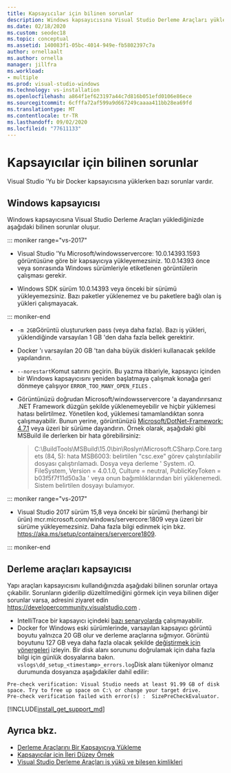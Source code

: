 ```yaml
---
title: Kapsayıcılar için bilinen sorunlar
description: Windows kapsayıcısına Visual Studio Derleme Araçları yüklediğinizde oluşabilecek bilinen sorunlar hakkında daha fazla bilgi edinin.
ms.date: 02/18/2020
ms.custom: seodec18
ms.topic: conceptual
ms.assetid: 140083f1-05bc-4014-949e-fb5802397c7a
author: ornellaalt
ms.author: ornella
manager: jillfra
ms.workload:
- multiple
ms.prod: visual-studio-windows
ms.technology: vs-installation
ms.openlocfilehash: a864f1ef623197a44c7d816b051efd0106e86ece
ms.sourcegitcommit: 6cfffa72af599a9d667249caaaa411bb28ea69fd
ms.translationtype: MT
ms.contentlocale: tr-TR
ms.lasthandoff: 09/02/2020
ms.locfileid: "77611133"
---
```

# <a name="known-issues-for-containers"></a>Kapsayıcılar için bilinen sorunlar

Visual Studio 'Yu bir Docker kapsayıcısına yüklerken bazı sorunlar vardır.

## <a name="windows-container"></a>Windows kapsayıcısı

Windows kapsayıcısına Visual Studio Derleme Araçları yüklediğinizde aşağıdaki bilinen sorunlar oluşur.

::: moniker range="vs-2017"

* Visual Studio 'Yu Microsoft/windowsservercore: 10.0.14393.1593 görüntüsüne göre bir kapsayıcıya yükleyemezsiniz. 10.0.14393 önce veya sonrasında Windows sürümleriyle etiketlenen görüntülerin çalışması gerekir.

* Windows SDK sürüm 10.0.14393 veya önceki bir sürümü yükleyemezsiniz. Bazı paketler yüklenemez ve bu paketlere bağlı olan iş yükleri çalışmayacak.

::: moniker-end

* `-m 2GB`Görüntü oluştururken pass (veya daha fazla). Bazı iş yükleri, yüklendiğinde varsayılan 1 GB 'den daha fazla bellek gerektirir.
* Docker 'ı varsayılan 20 GB 'tan daha büyük diskleri kullanacak şekilde yapılandırın.
* `--norestart`Komut satırını geçirin. Bu yazma itibariyle, kapsayıcı içinden bir Windows kapsayıcısını yeniden başlatmaya çalışmak konağa geri dönmeye çalışıyor `ERROR_TOO_MANY_OPEN_FILES` .
* Görüntünüzü doğrudan Microsoft/windowsservercore 'a dayandırırsanız .NET Framework düzgün şekilde yüklenemeyebilir ve hiçbir yüklemesi hatası belirtilmez. Yönetilen kod, yüklemesi tamamlandıktan sonra çalışmayabilir. Bunun yerine, görüntünüzü [Microsoft/DotNet-Framework: 4.7.1](https://hub.docker.com/r/microsoft/dotnet-framework) veya üzeri bir sürüme dayandırın. Örnek olarak, aşağıdaki gibi MSBuild ile derlerken bir hata görebilirsiniz:

  > C:\BuildTools\MSBuild\15.0\bin\Roslyn\Microsoft.CSharp.Core.targets (84, 5): hata MSB6003: belirtilen "csc.exe" görev çalıştırılabilir dosyası çalıştırılamadı. Dosya veya derleme ' System. ıO. FileSystem, Version = 4.0.1.0, Culture = neutral, PublicKeyToken = b03f5f7f11d50a3a ' veya onun bağımlılıklarından biri yüklenemedi. Sistem belirtilen dosyayı bulamıyor.

::: moniker range="vs-2017"

* Visual Studio 2017 sürüm 15,8 veya önceki bir sürümü (herhangi bir ürün) mcr.microsoft.com/windows/servercore:1809 veya üzeri bir sürüme yükleyemezsiniz. Daha fazla bilgi edinmek için bkz. https://aka.ms/setup/containers/servercore1809.

::: moniker-end

## <a name="build-tools-container"></a>Derleme araçları kapsayıcısı

Yapı araçları kapsayıcısını kullandığınızda aşağıdaki bilinen sorunlar ortaya çıkabilir. Sorunların giderilip düzeltilmediğini görmek için veya bilinen diğer sorunlar varsa, adresini ziyaret edin https://developercommunity.visualstudio.com .

* IntelliTrace bir kapsayıcı içindeki [bazı senaryolarda](https://github.com/Microsoft/vstest/issues/940) çalışmayabilir.
* Docker for Windows eski sürümlerinde, varsayılan kapsayıcı görüntü boyutu yalnızca 20 GB olur ve derleme araçlarına sığmıyor. Görüntü boyutunu 127 GB veya daha fazla olacak şekilde [değiştirmek için yönergeleri](/virtualization/windowscontainers/manage-containers/container-storage#storage-limits) izleyin.
Bir disk alanı sorununu doğrulamak için daha fazla bilgi için günlük dosyalarına bakın. `vslogs\dd_setup_<timestamp>_errors.log`Disk alanı tükeniyor olmanız durumunda dosyanıza aşağıdakiler dahil edilir: 
```
Pre-check verification: Visual Studio needs at least 91.99 GB of disk space. Try to free up space on C:\ or change your target drive.
Pre-check verification failed with error(s) :  SizePreCheckEvaluator.
```
[!INCLUDE[install_get_support_md](includes/install_get_support_md.md)]

## <a name="see-also"></a>Ayrıca bkz.

* [Derleme Araçlarını Bir Kapsayıcıya Yükleme](build-tools-container.md)
* [Kapsayıcılar için İleri Düzey Örnek](advanced-build-tools-container.md)
* [Visual Studio Derleme Araçları iş yükü ve bileşen kimlikleri](workload-component-id-vs-build-tools.md)
